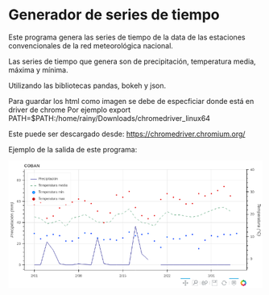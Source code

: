 # Generador de series de tiempo 

Este programa genera las series de tiempo de la data de las estaciones convencionales de la red meteorológica nacional. 

Las series de tiempo que genera son de precipitación, temperatura media, máxima y mínima. 


Utilizando las bibliotecas pandas, bokeh y json.

Para guardar los html como imagen se debe de especficiar donde está en driver de chrome 
Por ejemplo
    export PATH=$PATH:/home/rainy/Downloads/chromedriver_linux64

Este puede ser descargado desde: 
    https://chromedriver.chromium.org/

Ejemplo de la salida de este programa:

![Gráfica](https://raw.githubusercontent.com/Climatologia-INSIVUMEH/dataset/master/img/COBAN.png?token=GHSAT0AAAAAAB5LMDEBJ45DQTYINQXPSGVCZA3IDJQ)

